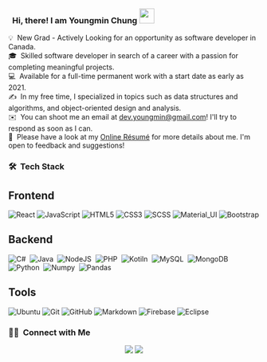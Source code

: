 ### &nbsp; Hi, there! I am Youngmin Chung <img src="https://github.com/youngmin-chung/youngmin-chung/blob/main/hi.gif" width="30px">

💡 &nbsp;New Grad - Actively Looking for an opportunity as software developer in Canada.\
🎓 &nbsp;Skilled software developer in search of a career with a passion for completing meaningful projects.\
💻 &nbsp;Available for a full-time permanent work with a start date as early as 2021.\
✍️ &nbsp;In my free time, I specialized in topics such as data structures and algorithms, and object-oriented design and analysis.\
✉️ &nbsp;You can shoot me an email at dev.youngmin@gmail.com! I'll try to respond as soon as I can.\
📄 &nbsp;Please have a look at my [Online Résumé](http://www.youngminchung.com) for more details about me. I'm open to feedback and suggestions!

### 🛠 &nbsp;Tech Stack
## Frontend
![React](https://img.shields.io/badge/react%20-%2320232a.svg?&style=for-the-badge&logo=react&logoColor=%2361DAFB)
![JavaScript](https://img.shields.io/badge/javascript%20-%23323330.svg?&style=for-the-badge&logo=javascript&logoColor=%23F7DF1E)
![HTML5](https://img.shields.io/badge/html5%20-%23E34F26.svg?&style=for-the-badge&logo=html5&logoColor=white)
![CSS3](https://img.shields.io/badge/css3%20-%231572B6.svg?&style=for-the-badge&logo=css3&logoColor=white)
![SCSS](https://img.shields.io/badge/SASS%20-hotpink.svg?&style=for-the-badge&logo=SASS&logoColor=white)
![Material_UI](https://img.shields.io/badge/material%20ui%20-%230081CB.svg?&style=for-the-badge&logo=material-ui&logoColor=white)
![Bootstrap](https://img.shields.io/badge/bootstrap%20-%23563D7C.svg?&style=for-the-badge&logo=bootstrap&logoColor=white)

## Backend
![C#](https://img.shields.io/badge/c%23%20-%23239120.svg?&style=for-the-badge&logo=c-sharp&logoColor=white)&nbsp;
![Java](https://img.shields.io/badge/java-%23ED8B00.svg?&style=for-the-badge&logo=java&logoColor=white)&nbsp;
![NodeJS](https://img.shields.io/badge/node.js%20-%2343853D.svg?&style=for-the-badge&logo=node.js&logoColor=white)&nbsp;
![PHP](https://img.shields.io/badge/php-%23777BB4.svg?&style=for-the-badge&logo=php&logoColor=white)&nbsp;
![Kotiln](https://img.shields.io/badge/kotlin-%230095D5.svg?&style=for-the-badge&logo=kotlin&logoColor=white)&nbsp;
![MySQL](https://img.shields.io/badge/mysql-%2300f.svg?&style=for-the-badge&logo=mysql&logoColor=white)&nbsp;
![MongoDB](https://img.shields.io/badge/MongoDB-%234ea94b.svg?&style=for-the-badge&logo=mongodb&logoColor=white)&nbsp;
![Python](https://img.shields.io/badge/python%20-%2314354C.svg?&style=for-the-badge&logo=python&logoColor=white)&nbsp;
![Numpy](https://img.shields.io/badge/numpy%20-%23013243.svg?&style=for-the-badge&logo=numpy&logoColor=white)&nbsp;
![Pandas](https://img.shields.io/badge/pandas%20-%23150458.svg?&style=for-the-badge&logo=pandas&logoColor=white)&nbsp;


## Tools
![Ubuntu](https://img.shields.io/badge/-Ubuntu-black?style=flat-square&logo=ubuntu)
![Git](https://img.shields.io/badge/-Git-05122A?style=flat&logo=git)
![GitHub](https://img.shields.io/badge/-GitHub-05122A?style=flat&logo=github)
![Markdown](https://img.shields.io/badge/-Markdown-05122A?style=flat&logo=markdown)
![Firebase](https://img.shields.io/badge/-Firebase-05122A?style=flat-square&logo=Firebase)
![Eclipse](https://img.shields.io/badge/-Eclipse-05122A?style=flat&logo=eclipse-ide&logoColor=2C2255)

### 🤝🏻 &nbsp;Connect with Me

<p align="center">
<a href="http://youngminchung.com/"><img src="https://img.shields.io/badge/-http://youngminchung.com/-3423A6?style=flat&logo=Google-Chrome&logoColor=white"/></a>
<a href="https://www.linkedin.com/in/youngminchung/"><img src="https://img.shields.io/badge/-Youngmin Chung-0077B5?style=flat&logo=Linkedin&logoColor=white"/></a>
</p>
